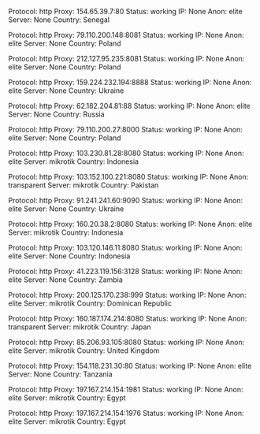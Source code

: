 Protocol: http
Proxy: 154.65.39.7:80
Status: working
IP: None
Anon: elite
Server: None
Country: Senegal

Protocol: http
Proxy: 79.110.200.148:8081
Status: working
IP: None
Anon: elite
Server: None
Country: Poland

Protocol: http
Proxy: 212.127.95.235:8081
Status: working
IP: None
Anon: elite
Server: None
Country: Poland

Protocol: http
Proxy: 159.224.232.194:8888
Status: working
IP: None
Anon: elite
Server: None
Country: Ukraine

Protocol: http
Proxy: 62.182.204.81:88
Status: working
IP: None
Anon: elite
Server: None
Country: Russia

Protocol: http
Proxy: 79.110.200.27:8000
Status: working
IP: None
Anon: elite
Server: None
Country: Poland

Protocol: http
Proxy: 103.230.81.28:8080
Status: working
IP: None
Anon: elite
Server: mikrotik
Country: Indonesia

Protocol: http
Proxy: 103.152.100.221:8080
Status: working
IP: None
Anon: transparent
Server: mikrotik
Country: Pakistan

Protocol: http
Proxy: 91.241.241.60:9090
Status: working
IP: None
Anon: elite
Server: None
Country: Ukraine

Protocol: http
Proxy: 160.20.38.2:8080
Status: working
IP: None
Anon: elite
Server: mikrotik
Country: Indonesia

Protocol: http
Proxy: 103.120.146.11:8080
Status: working
IP: None
Anon: elite
Server: None
Country: Indonesia

Protocol: http
Proxy: 41.223.119.156:3128
Status: working
IP: None
Anon: elite
Server: None
Country: Zambia

Protocol: http
Proxy: 200.125.170.238:999
Status: working
IP: None
Anon: elite
Server: mikrotik
Country: Dominican Republic

Protocol: http
Proxy: 160.187.174.214:8080
Status: working
IP: None
Anon: transparent
Server: mikrotik
Country: Japan

Protocol: http
Proxy: 85.206.93.105:8080
Status: working
IP: None
Anon: elite
Server: mikrotik
Country: United Kingdom

Protocol: http
Proxy: 154.118.231.30:80
Status: working
IP: None
Anon: elite
Server: None
Country: Tanzania

Protocol: http
Proxy: 197.167.214.154:1981
Status: working
IP: None
Anon: elite
Server: mikrotik
Country: Egypt

Protocol: http
Proxy: 197.167.214.154:1976
Status: working
IP: None
Anon: elite
Server: mikrotik
Country: Egypt

